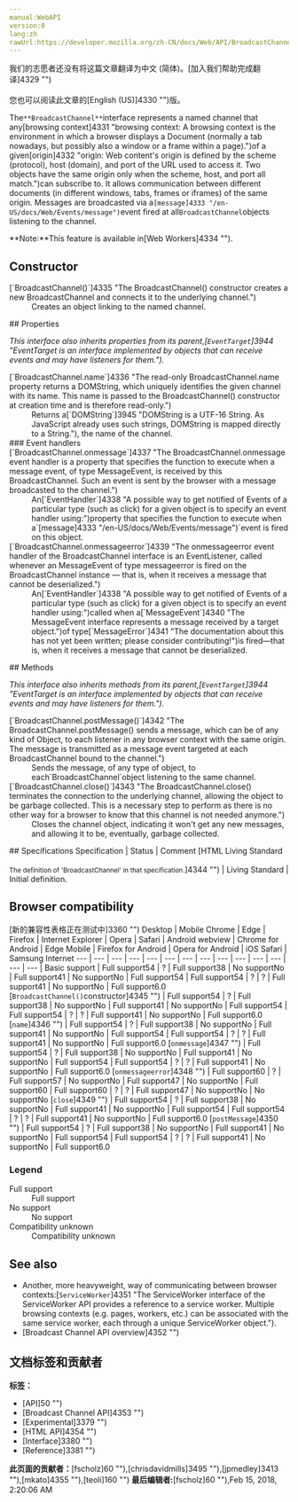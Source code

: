 ```yaml
---
manual:WebAPI
version:0
lang:zh
rawUrl:https://developer.mozilla.org/zh-CN/docs/Web/API/BroadcastChannel
---
```




<bdi>我们的志愿者还没有将这篇文章翻译为<bdi>中文 (简体)</bdi>。[加入我们帮助完成翻译]4329 "")<br></br>您也可以阅读此文章的[English (US)]4330 "")版。</bdi>






The`**BroadcastChannel**`interface represents a named channel that any[browsing context]4331 "browsing context: A browsing context is the environment in which a browser displays a Document (normally a tab nowadays, but possibly also a window or a frame within a page).")of a given[origin]4332 "origin: Web content's origin is defined by the scheme (protocol), host (domain), and port of the URL used to access it. Two objects have the same origin only when the scheme, host, and port all match.")can subscribe to. It allows communication between different documents (in different windows, tabs, frames or iframes) of the same origin. Messages are broadcasted via a`[message]4333 "/en-US/docs/Web/Events/message")`event fired at all`BroadcastChannel`objects listening to the channel.

**Note:**This feature is available in[Web Workers]4334 "").

## Constructor<a name="Constructor"></a>
<dl><dt>[`BroadcastChannel()`]4335 "The BroadcastChannel() constructor creates a new BroadcastChannel and connects it to the underlying channel.")</dt><dd>Creates an object linking to the named channel.</dd></dl>
## Properties<a name="Properties"></a>


<em>This interface also inherits properties from its parent,[`EventTarget`]3944 "EventTarget is an interface implemented by objects that can receive events and may have listeners for them.").</em>

<dl><dt>[`BroadcastChannel.name`]4336 "The read-only BroadcastChannel.name property returns a DOMString, which uniquely identifies the given channel with its name. This name is passed to the BroadcastChannel() constructor at creation time and is therefore read-only.")</dt><dd>Returns a[`DOMString`]3945 "DOMString is a UTF-16 String. As JavaScript already uses such strings, DOMString is mapped directly to a String."), the name of the channel.</dd><dt>
### Event handlers<a name="Event_handlers"></a>
</dt><dt>[`BroadcastChannel.onmessage`]4337 "The BroadcastChannel.onmessage event handler is a property that specifies the function to execute when a message event, of type MessageEvent, is received by this BroadcastChannel. Such an event is sent by the browser with a message broadcasted to the channel.")</dt><dd>An[`EventHandler`]4338 "A possible way to get notified of Events of a particular type (such as click) for a given object is to specify an event handler using:")property that specifies the function to execute when a`[message]4333 "/en-US/docs/Web/Events/message")`event is fired on this object.</dd><dt>[`BroadcastChannel.onmessageerror`]4339 "The onmessageerror event handler of the BroadcastChannel interface is an EventListener, called whenever an MessageEvent of type messageerror is fired on the BroadcastChannel instance — that is, when it receives a message that cannot be deserialized.")</dt><dd>An[`EventHandler`]4338 "A possible way to get notified of Events of a particular type (such as click) for a given object is to specify an event handler using:")called when a[`MessageEvent`]4340 "The MessageEvent interface represents a message received by a target object.")of type[`MessageError`]4341 "The documentation about this has not yet been written; please consider contributing!")is fired—that is, when it receives a message that cannot be deserialized.</dd></dl>
## Methods<a name="Methods"></a>


<em>This interface also inherits methods from its parent,[`EventTarget`]3944 "EventTarget is an interface implemented by objects that can receive events and may have listeners for them.").</em>

<dl><dt>[`BroadcastChannel.postMessage()`]4342 "The BroadcastChannel.postMessage() sends a message, which can be of any kind of Object, to each listener in any browser context with the same origin. The message is transmitted as a message event targeted at each BroadcastChannel bound to the channel.")</dt><dd>Sends the message, of any type of object, to each`BroadcastChannel`object listening to the same channel.</dd><dt>[`BroadcastChannel.close()`]4343 "The BroadcastChannel.close() terminates the connection to the underlying channel, allowing the object to be garbage collected. This is a necessary step to perform as there is no other way for a browser to know that this channel is not needed anymore.")</dt><dd>Closes the channel object, indicating it won&#39;t get any new messages, and allowing it to be, eventually, garbage collected.</dd></dl>
## Specifications<a name="Specifications"></a>
Specification | Status | Comment 
[HTML Living Standard<br></br><small>The definition of &#39;BroadcastChannel&#39; in that specification.</small>]4344 "") | Living Standard | Initial definition. 


## Browser compatibility<a name="Browser_compatibility"></a>
[新的兼容性表格正在测试中<i></i>]3360 "")
<abbr>Desktop<i></i></abbr> | <abbr>Mobile<i></i></abbr> 
<abbr>Chrome<i></i></abbr> | <abbr>Edge<i></i></abbr> | <abbr>Firefox<i></i></abbr> | <abbr>Internet Explorer<i></i></abbr> | <abbr>Opera<i></i></abbr> | <abbr>Safari<i></i></abbr> | <abbr>Android webview<i></i></abbr> | <abbr>Chrome for Android<i></i></abbr> | <abbr>Edge Mobile<i></i></abbr> | <abbr>Firefox for Android<i></i></abbr> | <abbr>Opera for Android<i></i></abbr> | <abbr>iOS Safari<i></i></abbr> | <abbr>Samsung Internet<i></i></abbr> 
 ---  |  ---  |  ---  |  ---  |  ---  |  ---  |  ---  |  ---  |  ---  |  ---  |  ---  |  ---  |  ---  |  ---  | 
Basic support | <abbr>Full support</abbr>54 | <abbr>?</abbr> | <abbr>Full support</abbr>38 | <abbr>No support</abbr>No | <abbr>Full support</abbr>41 | <abbr>No support</abbr>No | <abbr>Full support</abbr>54 | <abbr>Full support</abbr>54 | <abbr>?</abbr> | <abbr>?</abbr> | <abbr>Full support</abbr>41 | <abbr>No support</abbr>No | <abbr>Full support</abbr>6.0 
[`BroadcastChannel()`constructor]4345 "") | <abbr>Full support</abbr>54 | <abbr>?</abbr> | <abbr>Full support</abbr>38 | <abbr>No support</abbr>No | <abbr>Full support</abbr>41 | <abbr>No support</abbr>No | <abbr>Full support</abbr>54 | <abbr>Full support</abbr>54 | <abbr>?</abbr> | <abbr>?</abbr> | <abbr>Full support</abbr>41 | <abbr>No support</abbr>No | <abbr>Full support</abbr>6.0 
[`name`]4346 "") | <abbr>Full support</abbr>54 | <abbr>?</abbr> | <abbr>Full support</abbr>38 | <abbr>No support</abbr>No | <abbr>Full support</abbr>41 | <abbr>No support</abbr>No | <abbr>Full support</abbr>54 | <abbr>Full support</abbr>54 | <abbr>?</abbr> | <abbr>?</abbr> | <abbr>Full support</abbr>41 | <abbr>No support</abbr>No | <abbr>Full support</abbr>6.0 
[`onmessage`]4347 "") | <abbr>Full support</abbr>54 | <abbr>?</abbr> | <abbr>Full support</abbr>38 | <abbr>No support</abbr>No | <abbr>Full support</abbr>41 | <abbr>No support</abbr>No | <abbr>Full support</abbr>54 | <abbr>Full support</abbr>54 | <abbr>?</abbr> | <abbr>?</abbr> | <abbr>Full support</abbr>41 | <abbr>No support</abbr>No | <abbr>Full support</abbr>6.0 
[`onmessageerror`]4348 "") | <abbr>Full support</abbr>60 | <abbr>?</abbr> | <abbr>Full support</abbr>57 | <abbr>No support</abbr>No | <abbr>Full support</abbr>47 | <abbr>No support</abbr>No | <abbr>Full support</abbr>60 | <abbr>Full support</abbr>60 | <abbr>?</abbr> | <abbr>?</abbr> | <abbr>Full support</abbr>47 | <abbr>No support</abbr>No | <abbr>No support</abbr>No 
[`close`]4349 "") | <abbr>Full support</abbr>54 | <abbr>?</abbr> | <abbr>Full support</abbr>38 | <abbr>No support</abbr>No | <abbr>Full support</abbr>41 | <abbr>No support</abbr>No | <abbr>Full support</abbr>54 | <abbr>Full support</abbr>54 | <abbr>?</abbr> | <abbr>?</abbr> | <abbr>Full support</abbr>41 | <abbr>No support</abbr>No | <abbr>Full support</abbr>6.0 
[`postMessage`]4350 "") | <abbr>Full support</abbr>54 | <abbr>?</abbr> | <abbr>Full support</abbr>38 | <abbr>No support</abbr>No | <abbr>Full support</abbr>41 | <abbr>No support</abbr>No | <abbr>Full support</abbr>54 | <abbr>Full support</abbr>54 | <abbr>?</abbr> | <abbr>?</abbr> | <abbr>Full support</abbr>41 | <abbr>No support</abbr>No | <abbr>Full support</abbr>6.0 


### Legend<a name="Legend"></a>
<dl><dt><abbr>Full support</abbr></dt><dd>Full support</dd><dt><abbr>No support</abbr></dt><dd>No support</dd><dt><abbr>Compatibility unknown</abbr></dt><dd>Compatibility unknown</dd></dl>

## See also<a name="See_also"></a>

* Another, more heavyweight, way of communicating between browser contexts:[`ServiceWorker`]4351 "The ServiceWorker interface of the ServiceWorker API provides a reference to a service worker. Multiple browsing contexts (e.g. pages, workers, etc.) can be associated with the same service worker, each through a unique ServiceWorker object.").
* [Broadcast Channel API overview]4352 "")



## 文档标签和贡献者
**标签：**
* [API]50 "")
* [Broadcast Channel API]4353 "")
* [Experimental]3379 "")
* [HTML API]4354 "")
* [Interface]3380 "")
* [Reference]3381 "")

**此页面的贡献者：**[fscholz]60 ""),[chrisdavidmills]3495 ""),[jpmedley]3413 ""),[mkato]4355 ""),[teoli]160 "")
**最后编辑者:**[fscholz]60 ""),<time>Feb 15, 2018, 2:20:06 AM</time>


